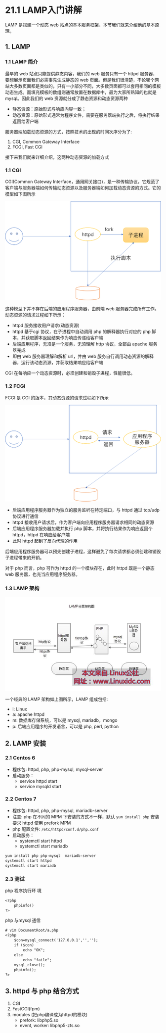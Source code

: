 # 21.1 LAMP入门讲解
LAMP 是搭建一个动态 web 站点的基本服务框架，本节我们就来介绍他的基本原理。

## 1. LAMP
### 1.1 LAMP 简介
最早的 web 站点只能提供静态内容，我们的 web 服务只有一个 httpd 服务器，要想展示页面我们必需事先生成静态的 web 页面。但是我们很清楚，不论哪个网站大多数页面都是类似的，只有一小部分不同，大多数页面都可以套用相同的模板动态生成。而填充模板的数组则通常放置在数据库中，最为大家所熟知的也就是 mysql。因此我们的 web 资源就分成了静态资源和动态资源两种
- 静态资源：原始形式与响应内容一致；
- 动态资源：原始形式通常为程序文件，需要在服务器端执行之后，将执行结果返回给客户端

服务器端加载动态资源的方式，按照技术的出现的时间次序分为了:
1. CGI, Common Gateway Interface
2. FCGI, Fast CGI

接下来我们就来详细介绍，这两种动态资源的加载方式

### 1.1 CGI
CGI(Common Gateway Interface，通用网关接口)，是一种传输协议，它规范了客户端与服务器端如何传输动态资源以及服务器端如何加载动态资源的方式。它的模型如下图所示

![cgi](../images/21/cgi.png)

这种模型下并不存在后端的应用程序服务器，由前端 web 服务器完成所有工作。动态资源的请求过程如下所示：
- httpd 服务接收用户请求(动态资源)
- httpd 基于cgi 协议，在子进程中自动调用 php 的解释器执行对应的 php 脚本，并获取脚本返回结果作为响应传递给客户端
- 后端应用程序，无须是一个服务，无须理解 http 协议，全部由 apache 服务器完成
- 即由 web 服务器理解和解析 url，并由 web 服务自行调用动态资源的解释器，运行该动态资源，并获取结果响应给客户端

CGI 在每响应一个动态资源时，必须创建和销毁子进程，性能很低。

### 1.2 FCGI
FCGI 是 CGI 的版本，其动态资源的请求过程如下所示

![fcgi](../images/21/fcgi.png)

- 后端应用程序服务器作为独立的服务监听在特定端口，与 httpd 通过 tcp/udp 协议进行通信
- httpd 接收用户请求后，作为客户端向应用程序服务器请求相同的动态资源
- 后端应用程序服务器加载并执行 php 脚本，并将执行结果作为响应返回个 httpd，httpd 在响应给客户端
- 此时 httpd 起到了反向代理的作用

后端应用程序服务器可以预先创建子进程，这样避免了每次请求都必须创建和销毁子进程带来的开销。

对于 php 而言，php 可作为 httpd 的一个模块存在，此时 httpd 既是一个静态 web 服务器，也充当应用程序服务器。

### 1.3 LAMP 架构
![web_serve](../images/20/web_server.jpg)

一个经典的 LAMP 架构如上图所示，LAMP 组成包括:
- l: Linux
- a: apache httpd
- m: 数据库存储系统，可以是 mysql, mariadb，mongo
- p: 后端应用程序的开发语言，可以是 php, perl, python


## 2. LAMP 安装
### 2.1 Centos 6
- 程序包: httpd, php, php-mysql, mysql-server
- 启动服务：
    - service httpd start
    - service mysqld start

### 2.2 Centos 7
- 程序包: httpd, php, php-mysql, mariadb-server
- 注意: php 在不同的 MPM 下安装的方式不一样，默认 `yum install php` 安装要求 httpd 使用 prefork MPM
- php 配置文件: `/etc/httpd/conf.d/php.conf`
- 启动服务：
    - systemctl start httpd
    - systemctl start mariadb
```
yum install php php-mysql  mariadb-server
systemctl start httpd
systemctl start mariadb
```

### 2.3 测试
php 程序执行环 境
```
<?php
    phpinfo()
?>
```

php 与mysql 通信
```
# vim DocumentRoot/a.php
<?php
    $con=mysql_connect('127.0.0.1','','');
    if ($con)
        echo "OK";
    else
        echo "faile";
    mysql_close();
    phpinfo();
?>
```

## 3. httpd 与 php 结合方式
1. CGI
2. FastCGI(fpm)
3. modules (把php编译成为httpd的模块)
    - prefork: libphp5.so
    - event, worker: libphp5-zts.so
